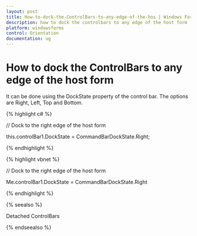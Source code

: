 ```yaml
---
layout: post
title: How-to-dock-the-ControlBars-to-any-edge-of-the-hos | Windows Forms | Syncfusion
description: how to dock the controlbars to any edge of the host form
platform: windowsforms
control: Orientation
documentation: ug
---
```


# How to dock the ControlBars to any edge of the host form

It can be done using the DockState property of the control bar. The options are Right, Left, Top and Bottom.

{% highlight c# %}

// Dock to the right edge of the host form

this.controlBar1.DockState = CommandBarDockState.Right;

{% endhighlight %}

{% highlight vbnet %}


// Dock to the right edge of the host form

Me.controlBar1.DockState = CommandBarDockState.Right

{% endhighlight %}

{% seealso %}

Detached ControlBars

{% endseealso %}